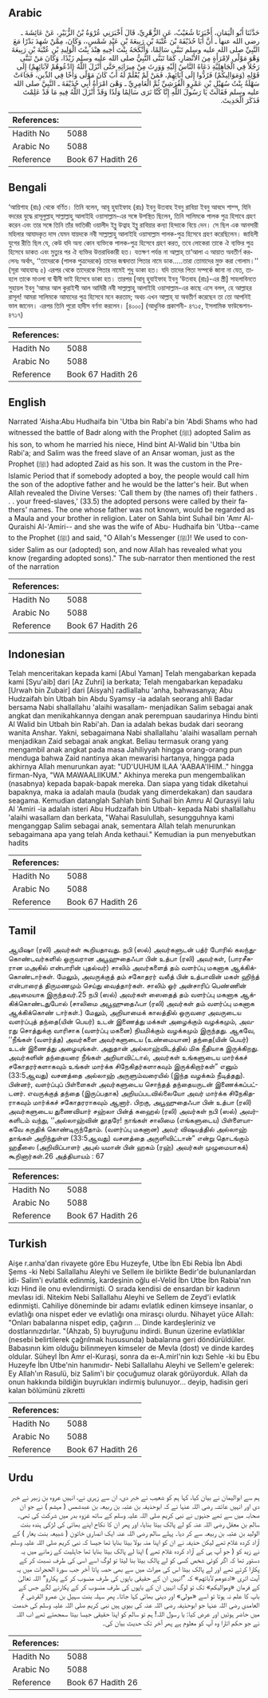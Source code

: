 ## Arabic


<div dir="rtl" lang="ar" style={{fontSize:'larger',backgroundColor:'#f8f9fa',padding:20}}>
حَدَّثَنَا أَبُو الْيَمَانِ، أَخْبَرَنَا شُعَيْبٌ، عَنِ الزُّهْرِيِّ، قَالَ أَخْبَرَنِي عُرْوَةُ بْنُ الزُّبَيْرِ، عَنْ عَائِشَةَ ـ رضى الله عنها ـ أَنَّ أَبَا حُذَيْفَةَ بْنَ عُتْبَةَ بْنِ رَبِيعَةَ بْنِ عَبْدِ شَمْسٍ،، وَكَانَ، مِمَّنْ شَهِدَ بَدْرًا مَعَ النَّبِيِّ صلى الله عليه وسلم تَبَنَّى سَالِمًا، وَأَنْكَحَهُ بِنْتَ أَخِيهِ هِنْدَ بِنْتَ الْوَلِيدِ بْنِ عُتْبَةَ بْنِ رَبِيعَةَ وَهْوَ مَوْلًى لاِمْرَأَةٍ مِنَ الأَنْصَارِ، كَمَا تَبَنَّى النَّبِيُّ صلى الله عليه وسلم زَيْدًا، وَكَانَ مَنْ تَبَنَّى رَجُلاً فِي الْجَاهِلِيَّةِ دَعَاهُ النَّاسُ إِلَيْهِ وَوَرِثَ مِنْ مِيرَاثِهِ حَتَّى أَنْزَلَ اللَّهُ ‏(‏ادْعُوهُمْ لآبَائِهِمْ‏)‏ إِلَى قَوْلِهِ ‏(‏وَمَوَالِيكُمْ‏)‏ فَرُدُّوا إِلَى آبَائِهِمْ، فَمَنْ لَمْ يُعْلَمْ لَهُ أَبٌ كَانَ مَوْلًى وَأَخًا فِي الدِّينِ، فَجَاءَتْ سَهْلَةُ بِنْتُ سُهَيْلِ بْنِ عَمْرٍو الْقُرَشِيِّ ثُمَّ الْعَامِرِيِّ ـ وَهْىَ امْرَأَةُ أَبِي حُذَيْفَةَ ـ النَّبِيَّ صلى الله عليه وسلم فَقَالَتْ يَا رَسُولَ اللَّهِ إِنَّا كُنَّا نَرَى سَالِمًا وَلَدًا وَقَدْ أَنْزَلَ اللَّهُ فِيهِ مَا قَدْ عَلِمْتَ فَذَكَرَ الْحَدِيثَ‏.‏
</div>
<div style={{backgroundColor:'#f8f9fa',padding:20, marginBottom: 10}}><table> <thead> <tr> <th>References:</th> <th></th> </tr> </thead> <tbody><tr><td>Hadith No</td><td>5088</td></tr><tr><td>Arabic No</td><td>5088</td></tr><tr><td>Reference</td><td>Book 67 Hadith 26</td></tr></tbody></table></div>

## Bengali


<div dir="ltr" lang="bn" style={{fontSize:'larger',backgroundColor:'#f8f9fa',padding:20}}>
‘আয়িশাহ (রাঃ) থেকে বর্ণিত। তিনি বলেন, আবূ হুযাইফাহ (রাঃ) ইবনু উতবাহ ইবনু রাবিয়া ইবনু আবদে শাম্স, যিনি বদরের যুদ্ধে রাসূলুল্লাহ্ সাল্লাল্লাহু আলাইহি ওয়াসাল্লাম-এর সঙ্গে উপস্থিত ছিলেন, তিনি সালিমকে পালক পুত্র হিসাবে গ্রহণ করেন এবং তার সঙ্গে তিনি তাঁর ভাতিজী ওয়ালীদ ইব্নু উত্বাহ ইব্নু রাবিয়ার কন্যা হিন্দাকে বিয়ে দেন। সে ছিল এক আনসারী মহিলার আযাদকৃত দাস যেমন যায়দকে নবী সাল্লাল্লাহু আলাইহি ওয়াসাল্লাম পালক-পুত্র হিসেবে গ্রহণ করেছিলেন। জাহিলী যুগের রীতি ছিল যে, কেউ যদি অন্য কোন ব্যক্তিকে পালক-পুত্র হিসেবে গ্রহণ করত, তবে লোকেরা তাকে ঐ ব্যক্তির পুত্র হিসেবে ডাকত এবং মুত্যুর পর ঐ ব্যক্তির উত্তরাধিকারী হত। যতক্ষণ পর্যন্ত না আল্লাহ্ তা‘আলা এ আয়াত অবতীর্ণ করলেনঃ অর্থাৎ, ‘‘তাদেরকে (পালক পুত্রদেরকে) তাদের জন্মদাতা পিতার নামে ডাক.....তারা তোমাদের মুক্ত করা গোলাম।’’ (সূরা আহযাবঃ ৫) এরপর থেকে তাদেরকে পিতার নামেই শুধু ডাকা হত। যদি তাদের পিতা সম্পর্কে জানা না যেত, তাহলে তাকে মাওলা বা দ্বীনী ভাই হিসেবে ডাকা হত। তারপর [আবূ হুযাইফাহ ইবনু ‘উতবাহ (রাঃ)-এর স্ত্রী] সাহলাবিনতে সুহায়ল ইবনু ‘আমর আল কুরাইশী আল আমিরী নবী সাল্লাল্লাহু আলাইহি ওয়াসাল্লাম-এর কাছে এসে বলল, হে আল্লাহর রাসূল! আমরা সালিমকে আমাদের পুত্র হিসেবে মনে করতাম; অথচ এখন আল্লাহ্ যা অবতীর্ণ করেছেন তা তো আপনিই ভাল জানেন। এরপর তিনি পুরো হাদীস বর্ণনা করলেন। [৪০০০] (আধুনিক প্রকাশনী- ৪৭১৫, ইসলামিক ফাউন্ডেশন- ৪৭১৭)
</div>
<div style={{backgroundColor:'#f8f9fa',padding:20, marginBottom: 10}}><table> <thead> <tr> <th>References:</th> <th></th> </tr> </thead> <tbody><tr><td>Hadith No</td><td>5088</td></tr><tr><td>Arabic No</td><td>5088</td></tr><tr><td>Reference</td><td>Book 67 Hadith 26</td></tr></tbody></table></div>

## English


<div dir="ltr" lang="en" style={{fontSize:'larger',backgroundColor:'#f8f9fa',padding:20}}>
Narrated 'Aisha:Abu Hudhaifa bin 'Utba bin Rabi'a bin 'Abdi Shams who had witnessed the battle of Badr along with the Prophet (ﷺ) adopted Salim as his son, to whom he married his niece, Hind bint Al-Walid bin 'Utba bin Rabi'a; and Salim was the freed slave of an Ansar woman, just as the Prophet (ﷺ) had adopted Zaid as his son. It was the custom in the Pre-lslamic Period that if somebody adopted a boy, the people would call him the son of the adoptive father and he would be the latter's heir. But when Allah revealed the Divine Verses: 'Call them by (the names of) their fathers . . . your freed-slaves,' (33.5) the adopted persons were called by their fathers' names. The one whose father was not known, would be regarded as a Maula and your brother in religion. Later on Sahla bint Suhail bin 'Amr Al-Quraishi Al-'Amiri-- and she was the wife of Abu- Hudhaifa bin 'Utba--came to the Prophet (ﷺ) and said, "O Allah's Messenger (ﷺ)! We used to consider Salim as our (adopted) son, and now Allah has revealed what you know (regarding adopted sons)." The sub-narrator then mentioned the rest of the narration
</div>
<div style={{backgroundColor:'#f8f9fa',padding:20, marginBottom: 10}}><table> <thead> <tr> <th>References:</th> <th></th> </tr> </thead> <tbody><tr><td>Hadith No</td><td>5088</td></tr><tr><td>Arabic No</td><td>5088</td></tr><tr><td>Reference</td><td>Book 67 Hadith 26</td></tr></tbody></table></div>

## Indonesian


<div dir="ltr" lang="id" style={{fontSize:'larger',backgroundColor:'#f8f9fa',padding:20}}>
Telah menceritakan kepada kami [Abul Yaman] Telah mengabarkan kepada kami [Syu'aib] dari [Az Zuhri] ia berkata; Telah mengabarkan kepadaku [Urwah bin Zubair] dari [Aisyah] radliallahu 'anha, bahwasanya; Abu Hudzaifah bin Utbah bin Abdu Syamsy -ia adalah seorang ahli Badar bersama Nabi shallallahu 'alaihi wasallam- menjadikan Salim sebagai anak angkat dan menikahkannya dengan anak perempuan saudarinya Hindu binti Al Walid bin Utbah bin Rabi'ah. Dan ia adalah bekas budak dari seorang wanita Anshar. Yakni, sebagaimana Nabi shallallahu 'alaihi wasallam pernah menjadikan Zaid sebagai anak angkat. Beliau termasuk orang yang mengambil anak angkat pada masa Jahiliyyah hingga orang-orang pun menduga bahwa Zaid nantinya akan mewarisi hartanya, hingga pada akhirnya Allah menurunkan ayat: "UD'UUHUM ILAA 'AABAA'IHIM.." hingga firman-Nya, "WA MAWAALIIKUM." Akhinya mereka pun mengembalikan (nasabnya) kepada bapak-bapak mereka. Dan siapa yang tidak diketahui bapaknya, maka ia adalah maula (budak yang dimerdekakan) dan saudara seagama. Kemudian datanglah Sahlah binti Suhail bin Amru Al Qurasyii lalu Al 'Amiri -ia adalah isteri Abu Hudzaifah bin Utbah- kepada Nabi shallallahu 'alaihi wasallam dan berkata, "Wahai Rasulullah, sesungguhnya kami menganggap Salim sebagai anak, sementara Allah telah menurunkan sebagaimana apa yang telah Anda kethaui." Kemudian ia pun menyebutkan hadits
</div>
<div style={{backgroundColor:'#f8f9fa',padding:20, marginBottom: 10}}><table> <thead> <tr> <th>References:</th> <th></th> </tr> </thead> <tbody><tr><td>Hadith No</td><td>5088</td></tr><tr><td>Arabic No</td><td>5088</td></tr><tr><td>Reference</td><td>Book 67 Hadith 26</td></tr></tbody></table></div>

## Tamil


<div dir="ltr" lang="ta" style={{fontSize:'larger',backgroundColor:'#f8f9fa',padding:20}}>
ஆயிஷா (ரலி) அவர்கள் கூறியதாவது. நபி (ஸல்) அவர்களுடன் பத்ர் போரில் கலந்துகொண்டவர்களில் ஒருவரான அபூஹுதைஃபா பின் உத்பா (ரலி) அவர்கள், (பாரசீகரான மஅகில் என்பாரின் புதல்வர்) சாலிம் அவர்களைத் தம் வளர்ப்பு மகனாக ஆக்கிக்கொண்டார்கள். மேலும், அவருக்குத் தம் சகோதரர் வலீத் பின் உத்பாவின் மகள் ஹிந்த் என்பாரைத் திருமணமும் செய்து வைத்தார்கள். சாலிம் ஓர் அன்சாரிப் பெண்ணின் அடிமையாக இருந்தவர்.25 நபி (ஸல்) அவர்கள் ஸைதைத் தம் வளர்ப்பு மகனாக ஆக்கிக்கொண்டதுபோல் (சாலிமை அபூஹுதைஃபா (ரலி) அவர்கள் தம் வளர்ப்பு மகனாக ஆக்கிக்கொண் டார்கள்.) மேலும், அறியாமைக் காலத்தில் ஒருவரை அவருடைய வளர்ப்புத் தந்தை(யின் பெயர்) உடன் இணைத்து மக்கள் அழைக்கும் வழக்கமும், அவரது சொத்துக்கு வாரிசாக (வளர்ப்பு மகனை) நியமிக்கும் வழக்கமும் இருந்தது. ஆகவே, ‘‘நீங்கள் (வளர்த்த) அவர்களை அவர்களுடைய (உண்மையான) தந்தை(யின் பெயர்) உடன் இணைத்து அழையுங்கள். அதுதான் அல்லாஹ்விடத்தில் மிக நீதியாக இருக்கிறது. அவர்களின் தந்தையரை நீங்கள் அறியாவிட்டால், அவர்கள் உங்களுடைய மார்க்கச் சகோதரர்களாகவும் உங்கள் மார்க்க சிநேகிதர்களாகவும் இருக்கிறார்கள்” எனும் (33:5ஆவது) வசனத்தை அல்லாஹ் அருளும்வரையில் (இந்த வழக்கம் நீடித்தது). பின்னர், வளர்ப்புப் பிள்ளைகள் அவர்களுடைய சொந்தத் தந்தையருடன் இணைக்கப்பட்டனர். எவருக்குத் தந்தை (இருப்பதாக) அறியப்படவில்லையோ அவர் மார்க்க சிநேகிதராகவும் மார்க்கச் சகோதரராகவும் ஆனார். பிறகு, அபூஹுதைஃபா பின் உத்பா (ரலி) அவர்களுடைய துணைவியார் சஹ்லா பின்த் சுஹைல் (ரலி) அவர்கள் நபி (ஸல்) அவர்களிடம் வந்து, ‘‘அல்லாஹ்வின் தூதரே! நாங்கள் சாலிமை (எங்களுடைய) பிள்ளையாகவே கருதிக் கொண்டிருந்தோம். (வளர்ப்பு மகனான) அவர் விஷயத்தில் அல்லாஹ் தாங்கள் அறிந்துள்ள (33:5ஆவது) வசனத்தை அருளிவிட்டான்” என்று தொடங்கும் ஹதீஸை (அறிவிப்பாளர் அபுல் யமான் பின் ஹகம் (ரஹ்) அவர்கள் முழுமையாகக்) கூறினார்கள்.26 அத்தியாயம் : 67
</div>
<div style={{backgroundColor:'#f8f9fa',padding:20, marginBottom: 10}}><table> <thead> <tr> <th>References:</th> <th></th> </tr> </thead> <tbody><tr><td>Hadith No</td><td>5088</td></tr><tr><td>Arabic No</td><td>5088</td></tr><tr><td>Reference</td><td>Book 67 Hadith 26</td></tr></tbody></table></div>

## Turkish


<div dir="ltr" lang="tr" style={{fontSize:'larger',backgroundColor:'#f8f9fa',padding:20}}>
Aişe r.anha'dan rivayete göre Ebu Huzeyfe, Utbe İbn Ebi Rebia İbn Abdi Şems -ki Nebi Sallallahu Aleyhi ve Sellem ile birlikte Bedir'de bulunanlardan idi- Salim'i evlatlık edinmiş, kardeşinin oğlu el-Velid İbn Utbe İbn Rabia'nın kızı Hind ile onu evlendirmişti. O sırada kendisi de ensardan bir kadının mevlası idi. Nitekim Nebi Sallallahu Aleyhi ve Sellem de Zeyd'i evlatlık edinmişti. Cahiliye döneminde bir adamı evlatlık edinen kimseye insanlar, o evlatlığı ona nispet eder ve evlatlığı ona mirasçı olurdu. Nihayet yüce Allah: "Onları babalarına nispet edip, çağırın ... Dinde kardeşleriniz ve dostlarınızdırlar. "(Ahzab, 5) buyruğunu indirdi. Bunun üzerine evlatlıklar (nesebi belirtilerek çağrılmak hususunda) babalarına geri döndürüldüler. Babasının kim olduğu bilinmeyen kimseler de Mevla (dost) ve dinde kardeş oldular. Süheyl İbn Amr el-Kuraşi, sonra da eı-A.mirl'nin kızı Sehle -ki bu Ebu Huzeyfe İbn Utbe'nin hanımıdır- Nebi Sallallahu Aleyhi ve Sellem'e gelerek: Ey Allah'ın Rasulü, biz Salim'i bir çocuğumuz olarak görüyorduk. Allah da onun hakkında bildiğin buyrukları indirmiş bulunuyor... deyip, hadisin geri kalan bölümünü zikretti
</div>
<div style={{backgroundColor:'#f8f9fa',padding:20, marginBottom: 10}}><table> <thead> <tr> <th>References:</th> <th></th> </tr> </thead> <tbody><tr><td>Hadith No</td><td>5088</td></tr><tr><td>Arabic No</td><td>5088</td></tr><tr><td>Reference</td><td>Book 67 Hadith 26</td></tr></tbody></table></div>

## Urdu


<div dir="rtl" lang="ur" style={{fontSize:'larger',backgroundColor:'#f8f9fa',padding:20}}>
ہم سے ابوالیمان نے بیان کیا، کہا ہم کو شعیب نے خبر دی، ان سے زہری نے، انہیں عروہ بن زبیر نے خبر دی اور انہیں عائشہ رضی اللہ عنہا نے کہ ابوحذیفہ بن عتبہ بن ربیعہ بن عبدشمس ( مہشم ) نے جو ان صحابہ میں سے تھے جنہوں نے نبی کریم صلی اللہ علیہ وسلم کے ساتھ غزوہ بدر میں شرکت کی تھی۔ سالم بن معقل رضی اللہ عنہ کو لے پالک بیٹا بنایا، اور پھر ان کا نکاح اپنے بھائی کی لڑکی ہندہ بنت الولید بن عتبہ بن ربیعہ سے کر دیا۔ پہلے سالم رضی اللہ عنہ ایک انصاری خاتون ( شبیعہ بنت یعار ) کے آزاد کردہ غلام تھے لیکن حذیفہ نے ان کو اپنا منہ بولا بیٹا بنایا تھا جیسا کہ نبی کریم صلی اللہ علیہ وسلم نے زید کو ( جو آپ ہی کے آزاد کردہ غلام تھے ) اپنا لے پالک بیٹا بنایا تھا جاہلیت کے زمانے میں یہ دستور تھا کہ اگر کوئی شخص کسی کو لے پالک بیٹا بنا لیتا تو لوگ اسے اسی کی طرف نسبت کر کے پکارا کرتے تھے اور لے پالک بیٹا اس کی میراث میں سے بھی حصہ پاتا آخر جب سورۃ الحجرات میں یہ آیت اتری «ادعوهم لآبائهم‏» کہ ”انہیں ان کے حقیقی باپوں کی طرف منسوب کر کے پکارو“ اللہ تعالیٰ کے فرمان «ومواليكم‏» تک تو لوگ انہیں ان کے باپوں کی طرف منسوب کر کے پکارنے لگے جس کے باپ کا علم نہ ہوتا تو اسے «مولى» اور دینی بھائی کہا جاتا۔ پھر سہلہ بنت سہیل بن عمرو القرشی ثم العامدی رضی اللہ عنہا جو ابوحذیفہ رضی اللہ عنہ کی بیوی ہیں نبی کریم صلی اللہ علیہ وسلم کی خدمت میں حاضر ہوئیں اور عرض کیا: یا رسول اللہ! ہم تو سالم کو اپنا حقیقی جیسا بیٹا سمجھتے تھے اب اللہ نے جو حکم اتارا وہ آپ کو معلوم ہے پھر آخر تک حدیث بیان کی۔
</div>
<div style={{backgroundColor:'#f8f9fa',padding:20, marginBottom: 10}}><table> <thead> <tr> <th>References:</th> <th></th> </tr> </thead> <tbody><tr><td>Hadith No</td><td>5088</td></tr><tr><td>Arabic No</td><td>5088</td></tr><tr><td>Reference</td><td>Book 67 Hadith 26</td></tr></tbody></table></div>